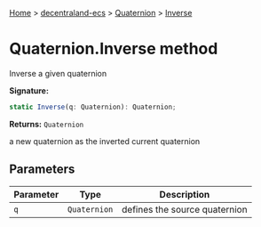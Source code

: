 [Home](./index) &gt; [decentraland-ecs](./decentraland-ecs.md) &gt; [Quaternion](./decentraland-ecs.quaternion.md) &gt; [Inverse](./decentraland-ecs.quaternion.inverse.md)

# Quaternion.Inverse method

Inverse a given quaternion

**Signature:**
```javascript
static Inverse(q: Quaternion): Quaternion;
```
**Returns:** `Quaternion`

a new quaternion as the inverted current quaternion

## Parameters

|  Parameter | Type | Description |
|  --- | --- | --- |
|  `q` | `Quaternion` | defines the source quaternion |

